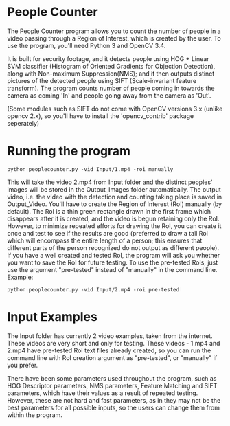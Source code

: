 # People Counter

The People Counter program allows you to count the number of people in a video passing through a Region of Interest, which is created by the user. To use the program, you'll need Python 3 and OpenCV 3.4. 

It is built for security footage, and it detects people using HOG + Linear SVM classifier (Histogram of Oriented Gradients for Objection Detection), along with Non-maximum Suppression(NMS); and it then outputs distinct pictures of the detected people using SIFT (Scale-invariant feature transform). 
The program counts number of people coming in towards the camera as coming 'In' and people going away from the camera as 'Out'. 

(Some modules such as SIFT do not come with OpenCV versions 3.x (unlike opencv 2.x), so you'll have to install the  'opencv_contrib' package seperately)

# Running the program

```shell
python peoplecounter.py -vid Input/1.mp4 -roi manually
``` 

This will take the video 2.mp4 from Input folder and the distinct peoples' images will be stored in the Output_Images folder automatically. The output video, i.e. the video with the detection and counting taking place is saved in Output_Video. 
You'll have to create the Region of Interest (RoI) manually (by default). The RoI is a thin green rectangle drawn in the first frame which disappears after it is created, and the video is begun retaining only the RoI. However, to minimize repeated efforts for drawing the RoI, you can create it once and test to see if the results are good (preferred to draw a tall RoI which will encompass the entire length of a person; this ensures that different parts of the person recognized do not output as different people). If you have a well created and tested RoI, the program will ask you whether you want to save the RoI for future testing. To use the pre-tested RoIs, just use the argument "pre-tested" instead of "manually" in the command line.  Example: 

```shell
python peoplecounter.py -vid Input/2.mp4 -roi pre-tested
``` 

# Input Examples

The Input folder has currently 2 video examples, taken from the internet. These videos are very short and only for testing. These videos - 1.mp4 and 2.mp4 have pre-tested RoI text files already created, so you can run the command line with RoI creation argument as "pre-tested", or "manually" if you prefer. 

There have been some parameters used throughout the program, such as HOG Descriptor parameters, NMS parameters, Feature Matching and SIFT parameters, which have their values as a result of repeated testing. However, these are not hard and fast parameters, as in they may not be the best parameters for all possible inputs, so the users can change them from within the program. 
